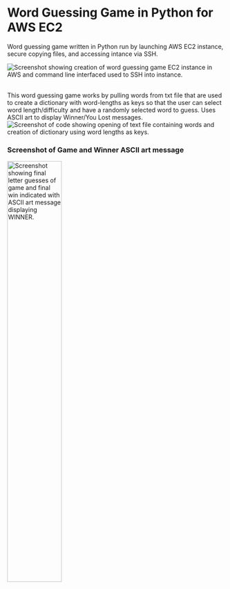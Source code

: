 # Word Guessing Game in Python for AWS EC2
Word guessing game written in Python run by launching AWS EC2 instance, secure copying files, and accessing intance via SSH.

<img src="https://github.com/NicoleReneNewcomb/Word_Guessing_Game_Python_AWS/assets/112290345/9f97d3bf-81b6-4f4f-b89f-46b896f2668b" alt="Screenshot showing creation of word guessing game EC2 instance in AWS and command line interfaced used to SSH into instance."><br><br>

This word guessing game works by pulling words from txt file that are used to create a dictionary with word-lengths as keys so that the user can select word length/difficulty and have a randomly selected word to guess. Uses ASCII art to display Winner/You Lost messages.<br>
<img src="https://github.com/NicoleReneNewcomb/Word_Guessing_Game_Python_AWS/assets/112290345/4488bded-2384-4a4e-a198-ed79a411328a" alt="Screenshot of code showing opening of text file containing words and creation of dictionary using word lengths as keys."><br>

### Screenshot of Game and Winner ASCII art message
<img src="https://github.com/NicoleReneNewcomb/Word_Guessing_Game_Python_AWS/assets/112290345/605022ec-5ad0-4bb0-9de3-5d05629031cf" alt="Screenshot showing final letter guesses of game and final win indicated with ASCII art message displaying WINNER." width=50%>
